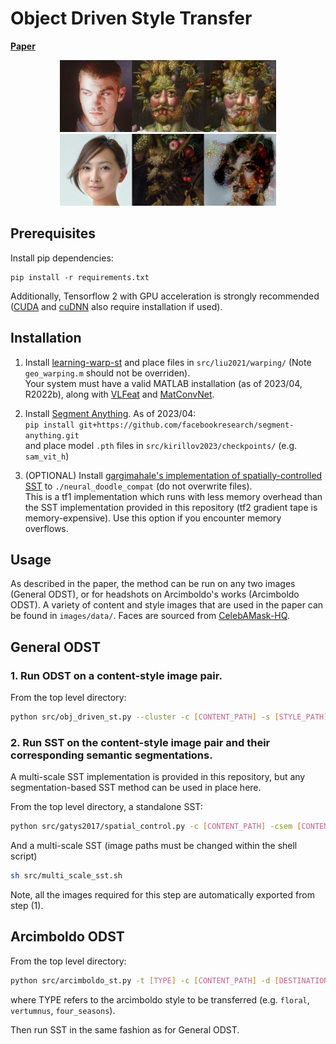# Object Driven Style Transfer

[<b>Paper</b>](https://github.com/Skittss/object_driven_st/blob/master/objects%20as%20semantics%20in%20style%20transfer.pdf)

<div align='center'>
  <img src='images/examples/Arcimboldo_Transfer.png' height="115px">
  <img src='images/examples/Arcimboldo_Transfer2.png' height="115px">
</div>

## Prerequisites

Install pip dependencies:
```
pip install -r requirements.txt
``` 
Additionally, Tensorflow 2 with GPU acceleration is strongly recommended ([CUDA](https://developer.nvidia.com/cuda-downloads) and [cuDNN](https://developer.nvidia.com/cudnn) also require installation if used).

## Installation

1. Install [learning-warp-st](https://github.com/xch-liu/learning-warp-st) and place files in `src/liu2021/warping/` (Note `geo_warping.m` should not be overriden).\
Your system must have a valid MATLAB installation (as of 2023/04, R2022b), along with [VLFeat](http://www.vlfeat.org/) and [MatConvNet](http://www.vlfeat.org/matconvnet/).

2. Install [Segment Anything](https://github.com/facebookresearch/segment-anything). As of 2023/04:\
```pip install git+https://github.com/facebookresearch/segment-anything.git```\
and place model `.pth` files in `src/kirillov2023/checkpoints/` (e.g. `sam_vit_h`)

3. (OPTIONAL) Install [gargimahale's implementation of spatially-controlled SST](https://github.com/gargimahale/Doodle) to `./neural_doodle_compat` (do not overwrite files).\
 This is a tf1 implementation which runs with less memory overhead than the SST implementation provided in this repository (tf2 gradient tape is memory-expensive). Use this option if you encounter memory overflows.

## Usage

As described in the paper, the method can be run on any two images (General ODST), or for headshots on Arcimboldo's works (Arcimboldo ODST). A variety of content and style images that are used in the paper can be found in `images/data/`. Faces are sourced from [CelebAMask-HQ](https://github.com/switchablenorms/CelebAMask-HQ). 

## General ODST
### 1. Run ODST on a content-style image pair.
From the top level directory:
```sh
python src/obj_driven_st.py --cluster -c [CONTENT_PATH] -s [STYLE_PATH] -d [DESTINATION]
```

### 2. Run SST on the content-style image pair and their corresponding semantic segmentations.
A multi-scale SST implementation is provided in this repository, but any segmentation-based SST method can be used in place here.

From the top level directory, a standalone SST:
```sh
python src/gatys2017/spatial_control.py -c [CONTENT_PATH] -csem [CONTENT_SEM_PATH] -s [STYLE_PATH] -ssem [STYLE_SEM_PATH] -d [DESTINATION]
```

And a multi-scale SST (image paths must be changed within the shell script)
```sh
sh src/multi_scale_sst.sh
```
Note, all the images required for this step are automatically exported from step (1). 

## Arcimboldo ODST
From the top level directory:
```sh
python src/arcimboldo_st.py -t [TYPE] -c [CONTENT_PATH] -d [DESTINATION]
```
where TYPE refers to the arcimboldo style to be transferred (e.g. `floral`, `vertumnus`, `four_seasons`).

Then run SST in the same fashion as for General ODST.
